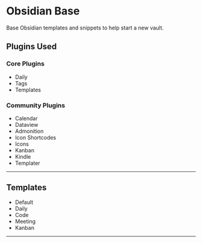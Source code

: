 # Obsidian Base
Base Obsidian templates and snippets to help start a new vault.

## Plugins Used

### Core Plugins
 - Daily
 - Tags
 - Templates

### Community Plugins
 - Calendar
 - Dataview
 - Admonition
 - Icon Shortcodes
 - Icons
 - Kanban
 - Kindle
 - Templater

---

## Templates
 - Default
 - Daily
 - Code
 - Meeting
 - Kanban

---




